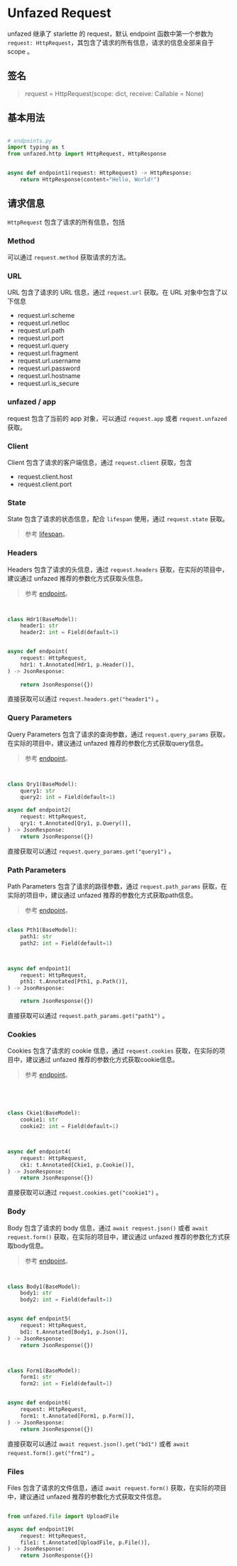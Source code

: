 Unfazed Request
=====

unfazed 继承了 starlette 的 request，默认 endpoint 函数中第一个参数为 `request: HttpRequest`，其包含了请求的所有信息，请求的信息全部来自于 scope 。

## 签名

> request = HttpRequest(scope: dict, receive: Callable = None)


## 基本用法


```python

# endpoints.py
import typing as t
from unfazed.http import HttpRequest, HttpResponse


async def endpoint1(request: HttpRequest) -> HttpResponse:
    return HttpResponse(content="Hello, World!")

```


## 请求信息

`HttpRequest` 包含了请求的所有信息，包括


### Method

可以通过 `request.method` 获取请求的方法。


### URL

URL 包含了请求的 URL 信息，通过 `request.url` 获取。在 URL 对象中包含了以下信息

- request.url.scheme
- request.url.netloc
- request.url.path
- request.url.port
- request.url.query
- request.url.fragment
- request.url.username
- request.url.password
- request.url.hostname
- request.url.is_secure

### unfazed / app

request 包含了当前的 app 对象，可以通过 `request.app` 或者 `request.unfazed` 获取。

### Client

Client 包含了请求的客户端信息，通过 `request.client` 获取，包含

- request.client.host
- request.client.port


### State

State 包含了请求的状态信息，配合 `lifespan` 使用，通过 `request.state` 获取。

> 参考 [lifespan](./lifespan.md)。


### Headers

Headers 包含了请求的头信息，通过 `request.headers` 获取，在实际的项目中，建议通过 unfazed 推荐的参数化方式获取头信息。

> 参考 [endpoint](./endpoint.md)。

```python


class Hdr1(BaseModel):
    header1: str
    header2: int = Field(default=1)


async def endpoint(
    request: HttpRequest,
    hdr1: t.Annotated[Hdr1, p.Header()],
) -> JsonResponse:
    
    return JsonResponse({})


```


直接获取可以通过 `request.headers.get("header1")` 。


### Query Parameters


Query Parameters 包含了请求的查询参数，通过 `request.query_params` 获取，在实际的项目中，建议通过 unfazed 推荐的参数化方式获取query信息。

> 参考 [endpoint](./endpoint.md)。

```python


class Qry1(BaseModel):
    query1: str
    query2: int = Field(default=1)

async def endpoint2(
    request: HttpRequest,
    qry1: t.Annotated[Qry1, p.Query()],
) -> JsonResponse:
    return JsonResponse({})


```

直接获取可以通过 `request.query_params.get("query1")` 。


### Path Parameters

Path Parameters 包含了请求的路径参数，通过 `request.path_params` 获取，在实际的项目中，建议通过 unfazed 推荐的参数化方式获取path信息。

> 参考 [endpoint](./endpoint.md)。

```python

class Pth1(BaseModel):
    path1: str
    path2: int = Field(default=1)



async def endpoint1(
    request: HttpRequest,
    pth1: t.Annotated[Pth1, p.Path()],
) -> JsonResponse:

    return JsonResponse({})

```

直接获取可以通过 `request.path_params.get("path1")` 。


### Cookies

Cookies 包含了请求的 cookie 信息，通过 `request.cookies` 获取，在实际的项目中，建议通过 unfazed 推荐的参数化方式获取cookie信息。

> 参考 [endpoint](./endpoint.md)。

```python




class Ckie1(BaseModel):
    cookie1: str
    cookie2: int = Field(default=1)



async def endpoint4(
    request: HttpRequest,
    ck1: t.Annotated[Ckie1, p.Cookie()],
) -> JsonResponse:
    return JsonResponse({})


```

直接获取可以通过 `request.cookies.get("cookie1")` 。


### Body

Body 包含了请求的 body 信息，通过 `await request.json()` 或者 `await request.form()` 获取，在实际的项目中，建议通过 unfazed 推荐的参数化方式获取body信息。

> 参考 [endpoint](./endpoint.md)。

```python


class Body1(BaseModel):
    body1: str
    body2: int = Field(default=1)


async def endpoint5(
    request: HttpRequest,
    bd1: t.Annotated[Body1, p.Json()],
) -> JsonResponse:
    return JsonResponse({})



class Form1(BaseModel):
    form1: str
    form2: int = Field(default=1)


async def endpoint6(
    request: HttpRequest,
    form1: t.Annotated[Form1, p.Form()],
) -> JsonResponse:
    return JsonResponse({})

```

直接获取可以通过 `await request.json().get("bd1")` 或者 `await request.form().get("frm1")` 。


### Files

Files 包含了请求的文件信息，通过 `await request.form()` 获取，在实际的项目中，建议通过 unfazed 推荐的参数化方式获取文件信息。

```python

from unfazed.file import UploadFile

async def endpoint19(
    request: HttpRequest,
    file1: t.Annotated[UploadFile, p.File()],
) -> JsonResponse:
    return JsonResponse({})


```